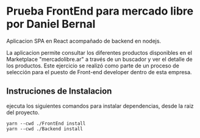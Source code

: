 # Prueba FrontEnd para mercado libre por Daniel Bernal

Aplicacion SPA en React acompañado de backend en nodejs.

La aplicacion permite consultar los diferentes productos disponibles en el Marketplace "mercadolibre.ar" a través de un buscador y ver el detalle de los productos. Este ejercicio se realizó como parte de un proceso de selección para el puesto de Front-end developer dentro de esta empresa.


## Instruciones de Instalacion

ejecuta los siguientes  comandos para instalar dependencias, desde la raiz del proyecto.
```
yarn --cwd ./FrontEnd install
yarn --cwd ./Backend install
```